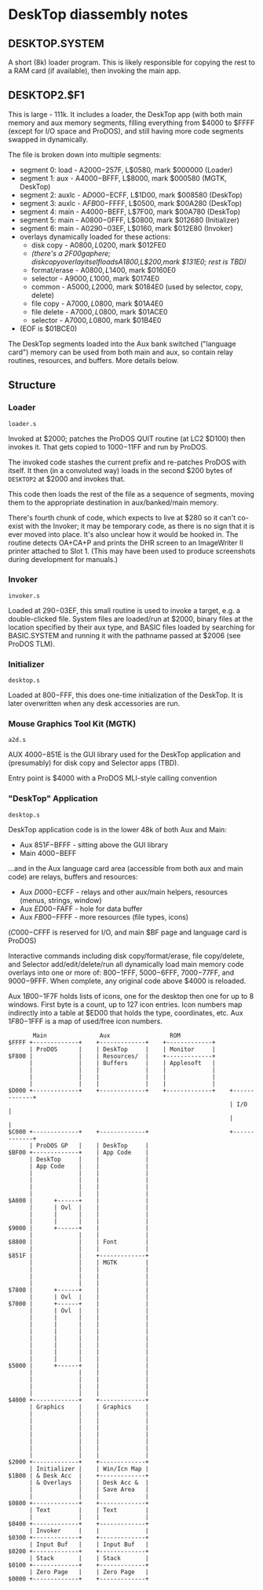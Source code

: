 
# DeskTop diassembly notes

## DESKTOP.SYSTEM

A short (8k) loader program. This is likely responsible for copying
the rest to a RAM card (if available), then invoking the main app.

## DESKTOP2.$F1

This is large - 111k. It includes a loader, the DeskTop app (with both
main memory and aux memory segments, filling everything from $4000 to
$FFFF (except for I/O space and ProDOS), and still having more code
segments swapped in dynamically.

The file is broken down into multiple segments:

* segment 0: load  - A$2000-$257F, L$0580, mark $000000 (Loader)
* segment 1: aux   - A$4000-$BFFF, L$8000, mark $000580 (MGTK, DeskTop)
* segment 2: auxlc - A$D000-$ECFF, L$1D00, mark $008580 (DeskTop)
* segment 3: auxlc - A$FB00-$FFFF, L$0500, mark $00A280 (DeskTop)
* segment 4: main  - A$4000-$BEFF, L$7F00, mark $00A780 (DeskTop)
* segment 5: main  - A$0800-$0FFF, L$0800, mark $012680 (Initializer)
* segment 6: main  - A$0290-$03EF, L$0160, mark $012E80 (Invoker)
* overlays dynamically loaded for these actions:
  * disk copy     - A$0800, L$0200, mark $012FE0
  * _(there's a $2F00 gap here; disk copy overlay itself loads A$1800,L$200,mark $131E0; rest is TBD)_
  * format/erase  - A$0800, L$1400, mark $0160E0
  * selector      - A$9000, L$1000, mark $0174E0
  * common        - A$5000, L$2000, mark $0184E0 (used by selector, copy, delete)
  * file copy     - A$7000, L$0800, mark $01A4E0
  * file delete   - A$7000, L$0800, mark $01ACE0
  * selector      - A$7000, L$0800, mark $01B4E0
* (EOF is $01BCE0)

The DeskTop segments loaded into the Aux bank switched ("language
card") memory can be used from both main and aux, so contain relay
routines, resources, and buffers. More details below.

## Structure

### Loader

`loader.s`

Invoked at $2000; patches the ProDOS QUIT routine (at LC2 $D100) then
invokes it. That gets copied to $1000-$11FF and run by ProDOS.

The invoked code stashes the current prefix and re-patches ProDOS with
itself. It then (in a convoluted way) loads in the second $200 bytes of
`DESKTOP2` at $2000 and invokes that.

This code then loads the rest of the file as a sequence of segments,
moving them to the appropriate destination in aux/banked/main memory.

There's fourth chunk of code, which expects to live at $280 so it
can't co-exist with the Invoker; it may be temporary code, as there is
no sign that it is ever moved into place. It's also unclear how it
would be hooked in. The routine detects OA+CA+P and prints the DHR
screen to an ImageWriter II printer attached to Slot 1. (This may have
been used to produce screenshots during development for manuals.)

### Invoker

`invoker.s`

Loaded at $290-$03EF, this small routine is used to invoke a target,
e.g. a double-clicked file. System files are loaded/run at $2000,
binary files at the location specified by their aux type, and BASIC
files loaded by searching for BASIC.SYSTEM and running it with the
pathname passed at $2006 (see ProDOS TLM).

### Initializer

`desktop.s`

Loaded at $800-$FFF, this does one-time initialization of the
DeskTop. It is later overwritten when any desk accessories are
run.

### Mouse Graphics Tool Kit (MGTK)

`a2d.s`

AUX $4000-$851E is the GUI library used for the DeskTop application
and (presumably) for disk copy and Selector apps (TBD).

Entry point is $4000 with a ProDOS MLI-style calling convention

### "DeskTop" Application

`desktop.s`

DeskTop application code is in the lower 48k of both Aux and Main:

* Aux $851F-$BFFF - sitting above the GUI library
* Main $4000-$BEFF

...and in the Aux language card area (accessible from both aux and
main code) are relays, buffers and resources:

* Aux $D000-$ECFF - relays and other aux/main helpers, resources (menus, strings, window)
* Aux $ED00-$FAFF - hole for data buffer
* Aux $FB00-$FFFF - more resources (file types, icons)

($C000-$CFFF is reserved for I/O, and main $BF page and language card is ProDOS)

Interactive commands including disk copy/format/erase, file
copy/delete, and Selector add/edit/delete/run all dynamically load
main memory code overlays into one or more of: $800-$1FFF,
$5000-$6FFF, $7000-$77FF, and $9000-$9FFF. When complete, any original
code above $4000 is reloaded.

Aux $1B00-$1F7F holds lists of icons, one for the desktop then one for up
to 8 windows. First byte is a count, up to 127 icon entries. Icon numbers
map indirectly into a table at $ED00 that holds the type, coordinates, etc.
Aux $1F80-$1FFF is a map of used/free icon numbers.

```
       Main               Aux                 ROM
$FFFF +-------------+    +-------------+    +-------------+
      | ProDOS      |    | DeskTop     |    | Monitor     |
$F800 |             |    | Resources/  |    +-------------+
      |             |    | Buffers     |    | Applesoft   |
      |             |    |             |    |             |
      |             |    |             |    |             |
      |             |    |             |    |             |
$D000 +-------------+    +-------------+    +-------------+    +-------------+
                                                               | I/O         |
                                                               |             |
$C000 +-------------+    +-------------+                       +-------------+
      | ProDOS GP   |    | DeskTop     |
$BF00 +-------------+    | App Code    |
      | DeskTop     |    |             |
      | App Code    |    |             |
      |             |    |             |
      |             |    |             |
      |             |    |             |
      |             |    |             |
$A000 |      +------+    |             |
      |      | Ovl  |    |             |
      |      |      |    |             |
      |      |      |    |             |
$9000 |      +------+    |             |
      |             |    |             |
$8800 |             |    | Font        |
      |             |    |             |
$851F |             |    +-------------+
      |             |    | MGTK        |
      |             |    |             |
      |             |    |             |
      |             |    |             |
$7800 |      +------+    |             |
      |      | Ovl  |    |             |
$7000 |      +------+    |             |
      |      | Ovl  |    |             |
      |      |      |    |             |
      |      |      |    |             |
      |      |      |    |             |
      |      |      |    |             |
      |      |      |    |             |
      |      |      |    |             |
      |      |      |    |             |
$5000 |      +------+    |             |
      |             |    |             |
      |             |    |             |
      |             |    |             |
      |             |    |             |
$4000 +-------------+    +-------------+
      | Graphics    |    | Graphics    |
      |             |    |             |
      |             |    |             |
      |             |    |             |
      |             |    |             |
      |             |    |             |
      |             |    |             |
      |             |    |             |
$2000 +-------------+    +-------------+
      | Initializer |    | Win/Icn Map |
$1B00 | & Desk Acc  |    +-------------+
      | & Overlays  |    | Desk Acc &  |
      |             |    | Save Area   |
      |             |    |             |
$0800 +-------------+    +-------------+
      | Text        |    | Text        |
      |             |    |             |
$0400 +-------------+    +-------------+
      | Invoker     |    |             |
$0300 +-------------+    +-------------+
      | Input Buf   |    | Input Buf   |
$0200 +-------------+    +-------------+
      | Stack       |    | Stack       |
$0100 +-------------+    +-------------+
      | Zero Page   |    | Zero Page   |
$0000 +-------------+    +-------------+
```
